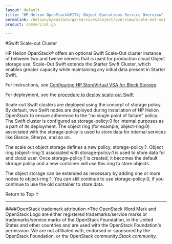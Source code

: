 ```yaml
---
layout: default
title: "HP Helion OpenStack&#174; Object Operations Service Overview"
permalink: /helion/openstack/ga/services/object/overview/scale-out-swift/
product: commercial.ga

---
```

<!--UNDER REVISION-->

<script>

function PageRefresh {
onLoad="window.refresh"
}

PageRefresh();

</script>

<!--
<p style="font-size: small;"> <a href="/helion/openstack/ga/services/object/overview/">&#9664; PREV</a> | <a href="/helion/openstack/services/overview/">&#9650; UP</a> | <a href=" /helion/openstack/ga/services/swift/deployment/"> NEXT &#9654</a> </p>-->


#Swift Scale-out Cluster

HP Helion OpenStack&reg; offers an optional Swift Scale-Out cluster instance of between two and twelve servers that is used for production cloud Object storage use. Scale-Out Swift extends the Starter Swift Cluster, which enables greater capacity while maintaining any initial data present in Starter Swift.

For instructions, see [Configuring HP StoreVirtual VSA for Block Storage](/helion/openstack/ga/install/vsa/).

For deployment, see the [procedure to deploy scale-out Swift]( /helion/openstack/ga/services/swift/deployment/)

<!-- broken link to image
The following diagram depicts the HP Helion scale out architecture.

<img src ="media/swift_deployment-architecture-different-object-without-overcloud-controller-nodes/">

-->
Scale-out Swift clusters are deployed using the concept of storage policy. By default, two Swift nodes are deployed during installation of HP Helion OpenStack to ensure adherence to the "no single point of failure" policy. The Swift cluster is configured as storage-policy:0 for internal purposes as a part of its deployment. The object ring (for example, object-ring:0) associated with the storage-policy is used to store data for internal services like Glance, Sherpa, and so on. 

The scale out object storage defines a new policy, storage-policy:1. Object ring (object-ring:1) associated with storage-policy:1 is used to store data for end cloud user. Once storage-policy:1 is created, it becomes the default storage policy and a new container will use this ring to store objects.

The object storage can be extended as necessary by adding one or more nodes to object-ring:1. You can still continue to use storage-policy:0, if you continue to use the old container to store data.



<!---
Furthermore, HP Helion provides an option for the deployment of scale out Swift. The following diagram depicts a simplified deployment scenario of scale out Swift.

* <a href="javascript:window.open('/content/documentation/media/commercial_kvm_network_architecture.png','_blank','toolbar=no,menubar=no,resizable=yes,scrollbars=yes')">with one object ring(opens in a new window)</a>

	<!--This architecture shows the deployment of swift without any object ring. --->
<!---
 
* <a href="javascript:window.open('/content/documentation/media/swift_deployment-architecture-different-object-overcloud-controller-nodes..png','_blank','toolbar=no,menubar=no,resizable=yes,scrollbars=yes')">different object storage ring using Overcloud controller nodes(opens in a new window)</a> 



* <a href="javascript:window.open('/content/documentation/media/swift_deployment-architecture-different-object-without-overcloud-controller-nodes.png','_blank','toolbar=no,menubar=no,resizable=yes,scrollbars=yes')">different object storage ring without using <over> cloud controller nodes(opens in a new window)</a>
--->

<a href="#top" style="padding:14px 0px 14px 0px; text-decoration: none;"> Return to Top &#8593; </a>

----
####OpenStack trademark attribution
*The OpenStack Word Mark and OpenStack Logo are either registered trademarks/service marks or trademarks/service marks of the OpenStack Foundation, in the United States and other countries and are used with the OpenStack Foundation's permission. We are not affiliated with, endorsed or sponsored by the OpenStack Foundation, or the OpenStack community.*Stack community.*
